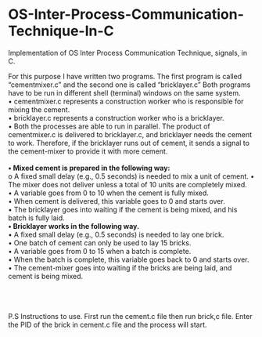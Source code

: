 # OS-Inter-Process-Communication-Technique-In-C
Implementation of OS Inter Process Communication Technique, signals, in C.

For this purpose I have written two programs. The first program is called “cementmixer.c” and the second one is called “bricklayer.c”  Both programs have to be run in different shell (terminal) windows on the same system.<br>
• cementmixer.c represents a construction worker who is responsible for mixing the cement.<br> 
• bricklayer.c represents a construction worker who is a bricklayer.<br>
• Both the processes are able to run in parallel. The product of cementmixer.c is delivered to bricklayer.c, and bricklayer needs the cement to work. Therefore, if the bricklayer runs out of cement, it sends a signal to the cement-mixer to provide it with more cement.<br><br>
<strong>• Mixed cement is prepared in the following way:</strong><br> o A fixed small delay (e.g., 0.5 seconds) is needed to mix a unit of cement. 
•	The mixer does not deliver unless a total of 10 units are completely mixed.<br>
•	A variable goes from 0 to 10 when the cement is fully mixed. <br>
•	When cement is delivered, this variable goes to 0 and starts over. <br>
•	The bricklayer goes into waiting if the cement is being mixed, and his batch is fully laid.<br>
<strong>• Bricklayer works in the following way.</strong><br>
•	A fixed small delay (e.g., 0.5 seconds) is needed to lay one brick.<br>
•	One batch of cement can only be used to lay 15 bricks. <br>
•	A variable goes from 0 to 15 when a batch is complete. <br>
•	When the batch is complete, this variable goes back to 0 and starts over.<br> 
•	The cement-mixer goes into waiting if the bricks are being laid, and cement is being mixed.<br><br><br><br>

P.S Instructions to use. First run the cement.c file then run brick,c file. Enter the PID of the brick in cement.c file and the process will start.

